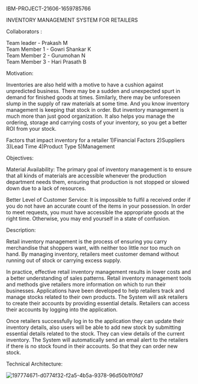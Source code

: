 IBM-PROJECT-21606-1659785766

INVENTORY MANAGEMENT SYSTEM FOR RETAILERS

Collaborators :

Team leader - Prakash M         
Team Member 1 - Gowri Shankar K          
Team Member 2 - Gurumohan N          
Team Member 3 - Hari Prasath B

Motivation:

   Inventories are also held with a motive to have a cushion against unpredicted business. There may be a sudden and unexpected spurt in demand for finished goods at times. Similarly, there may be unforeseen slump in the supply of raw materials at some time. And you know inventory management is keeping that stock in order. But inventory management is much more than just good organization. It also helps you manage the ordering, storage and carrying costs of your inventory, so you get a better ROI from your stock.
   
   
   
   
Factors that impact inventory for a retailer
          1)Financial Factors
          2)Suppliers
          3)Lead Time
          4)Product Type
          5)Management
          
Objectives:
          
 Material Availability:
          The primary goal of inventory management is to ensure that all kinds of materials are accessible whenever the production department needs them, ensuring that production is not stopped or slowed down due to a lack of resources.
          
          
          
          
 Better Level of Customer Service:
        It is impossible to fulfil a received order if you do not have an accurate count of the items in your possession. In order to meet requests, you must have accessible the appropriate goods at the right time. Otherwise, you may end yourself in a state of confusion.
 

Description:

   Retail inventory management is the process of ensuring you carry merchandise that shoppers want, with neither too little nor too much on hand. By managing inventory, retailers meet customer demand without running out of stock or carrying excess supply.

   In practice, effective retail inventory management results in lower costs and a better understanding of sales patterns. Retail inventory management tools and methods give retailers more information on which to run their businesses. Applications have been developed to help retailers track and manage stocks related to their own products. The System will ask retailers to create their accounts by providing essential details. Retailers can access their accounts by logging into the application.

   Once retailers successfully log in to the application they can update their inventory details, also users will be able to add new stock by submitting essential details related to the stock. They can view details of the current inventory. The System will automatically send an email alert to the retailers if there is no stock found in their accounts.  So that they can order new stock.
          
Technical Architecture:

![197774671-d0774f32-f2a5-4b5a-9378-96d50b1f0fd7](https://user-images.githubusercontent.com/76648404/197775276-76246b1e-70a5-4bf7-a69b-77e1baaa50f7.png)

